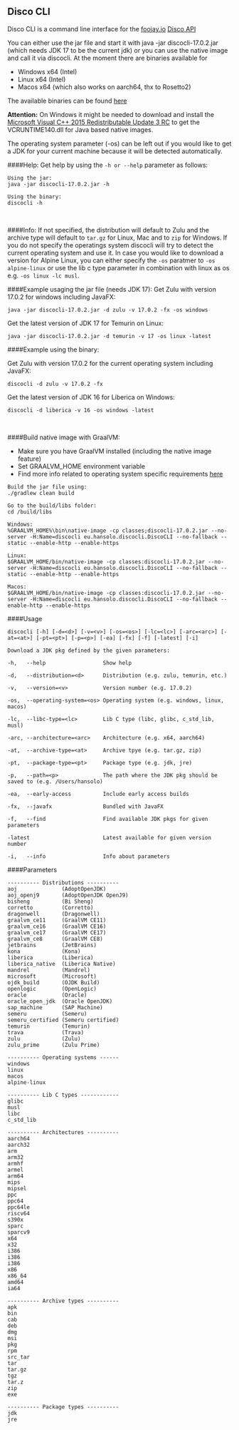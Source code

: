 ## Disco CLI

Disco CLI is a command line interface for the [foojay.io](https://foojay.io) [Disco API](https://github.com/foojayio/discoapi)

You can either use the jar file and start it with java -jar discocli-17.0.2.jar (which needs JDK 17 to be
the current jdk) or
you can use the native image and call it via discocli.
At the moment there are binaries available for 
- Windows x64 (Intel)
- Linux x64 (Intel)
- Macos x64 (which also works on aarch64, thx to Rosetto2)

The available binaries can be found [here](https://github.com/HanSolo/discocli/releases)

<b>Attention:</b> On Windows it might be needed to download and install the [Microsoft Visual C++ 2015 Redistributable Update 3 RC](https://www.microsoft.com/en-us/download/details.aspx?id=52685) to
get the VCRUNTIME140.dll for Java based native images.

The operating system parameter (-os) can be left out if you would like to get a JDK for
your current machine because it will be detected automatically.


####Help:
Get help by using the ```-h or --help``` parameter as follows:

```shell
Using the jar:
java -jar discocli-17.0.2.jar -h

Using the binary:
discocli -h
```
<br>

####Info:
If not specified, the distribution will default to Zulu and the 
archive type will default to ```tar.gz``` for Linux, Mac and to ```zip``` for Windows.
If you do not specify the operatings system discocli will try to detect
the current operating system and use it.
In case you would like to download a version for Alpine Linux, you can
either specify the ```-os``` paratmer to ```-os alpine-linux``` or use
the lib c type parameter in combination with linux as os e.g. ```-os linux -lc musl```.
<br>

####Example usaging the jar file (needs JDK 17):
Get Zulu with version 17.0.2 for windows including JavaFX:
```shell
java -jar discocli-17.0.2.jar -d zulu -v 17.0.2 -fx -os windows
```
Get the latest version of JDK 17 for Temurin on Linux:
```shell
java -jar discocli-17.0.2.jar -d temurin -v 17 -os linux -latest
```


####Example using the binary:

Get Zulu with version 17.0.2 for the current operating system including JavaFX:
```shell
discocli -d zulu -v 17.0.2 -fx
```
Get the latest version of JDK 16 for Liberica on Windows:
```shell
discocli -d liberica -v 16 -os windows -latest
```

<br>

####Build native image with GraalVM:

- Make sure you have GraalVM installed (including the native image feature)
- Set GRAALVM_HOME environment variable
- Find more info related to operating system specific requirements [here](https://www.graalvm.org/22.0/reference-manual/native-image/)


```shell
Build the jar file using:
./gradlew clean build
```
```shell
Go to the build/libs folder:
cd /build/libs
```
```shell
Windows:
%GRAALVM_HOME%\bin\native-image -cp classes;discocli-17.0.2.jar --no-server -H:Name=discocli eu.hansolo.discocli.DiscoCLI --no-fallback --static --enable-http --enable-https

Linux:
$GRAALVM_HOME/bin/native-image -cp classes:discocli-17.0.2.jar --no-server -H:Name=discocli eu.hansolo.discocli.DiscoCLI --no-fallback --static --enable-http --enable-https

Macos:
$GRAALVM_HOME/bin/native-image -cp classes:discocli-17.0.2.jar --no-server -H:Name=discocli eu.hansolo.discocli.DiscoCLI --no-fallback --enable-http --enable-https
```

####Usage
```
discocli [-h] [-d=<d>] [-v=<v>] [-os=<os>] [-lc=<lc>] [-arc=<arc>] [-at=<at>] [-pt=<pt>] [-p=<p>] [-ea] [-fx] [-f] [-latest] [-i]

Download a JDK pkg defined by the given parameters:

-h,   --help                  Show help

-d,   --distribution=<d>      Distribution (e.g. zulu, temurin, etc.)

-v,   --version=<v>           Version number (e.g. 17.0.2)

-os,  --operating-system=<os> Operating system (e.g. windows, linux, macos)

-lc,  --libc-type=<lc>        Lib C type (libc, glibc, c_std_lib, musl)

-arc, --architecture=<arc>    Architecture (e.g. x64, aarch64)

-at,  --archive-type=<at>     Archive tpye (e.g. tar.gz, zip)

-pt,  --package-type=<pt>     Package type (e.g. jdk, jre)

-p,   --path=<p>              The path where the JDK pkg should be saved to (e.g. /Users/hansolo)

-ea,  --early-access          Include early access builds

-fx,  --javafx                Bundled with JavaFX

-f,   --find                  Find available JDK pkgs for given parameters

-latest                       Latest available for given version number

-i,   --info                  Info about parameters
```

####Parameters
```
---------- Distributions ----------
aoj              (AdoptOpenJDK)
aoj_openj9       (AdoptOpenJDK OpenJ9)
bisheng          (Bi Sheng)
corretto         (Corretto)
dragonwell       (Dragonwell)
graalvm_ce11     (GraalVM CE11)
graalvm_ce16     (GraalVM CE16)
graalvm_ce17     (GraalVM CE17)
graalvm_ce8      (GraalVM CE8)
jetbrains        (JetBrains)
kona             (Kona)
liberica         (Liberica)
liberica_native  (Liberica Native)
mandrel          (Mandrel)
microsoft        (Microsoft)
ojdk_build       (OJDK Build)
openlogic        (OpenLogic)
oracle           (Oracle)
oracle_open_jdk  (Oracle OpenJDK)
sap_machine      (SAP Machine)
semeru           (Semeru)
semeru_certified (Semeru certified)
temurin          (Temurin)
trava            (Trava)
zulu             (Zulu)
zulu_prime       (Zulu Prime)

---------- Operating systems ------
windows
linux
macos
alpine-linux

---------- Lib C types ------------
glibc
musl
libc
c_std_lib

---------- Architectures ----------
aarch64
aarch32
arm
arm32
armhf
armel
arm64
mips
mipsel
ppc
ppc64
ppc64le
riscv64
s390x
sparc
sparcv9
x64
x32
i386
i386
i386
x86
x86_64
amd64
ia64

---------- Archive types ----------
apk
bin
cab
deb
dmg
msi
pkg
rpm
src_tar
tar
tar.gz
tgz
tar.z
zip
exe

---------- Package types ----------
jdk
jre
```